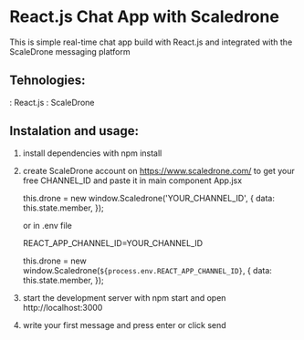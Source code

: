 # React.js Chat App with Scaledrone

This is simple real-time chat app build with React.js and integrated with the ScaleDrone messaging platform

## Tehnologies:

: React.js
: ScaleDrone

## Instalation and usage:

1. install dependencies with npm install
2. create ScaleDrone account on https://www.scaledrone.com/ to get your free CHANNEL_ID
   and paste it in main component App.jsx

   this.drone = new window.Scaledrone('YOUR_CHANNEL_ID', {
   data: this.state.member,
   });

   or in .env file

   REACT_APP_CHANNEL_ID=YOUR_CHANNEL_ID

   this.drone = new window.Scaledrone(`${process.env.REACT_APP_CHANNEL_ID}`, {
   data: this.state.member,
   });

3. start the development server with npm start and open http://localhost:3000
4. write your first message and press enter or click send
